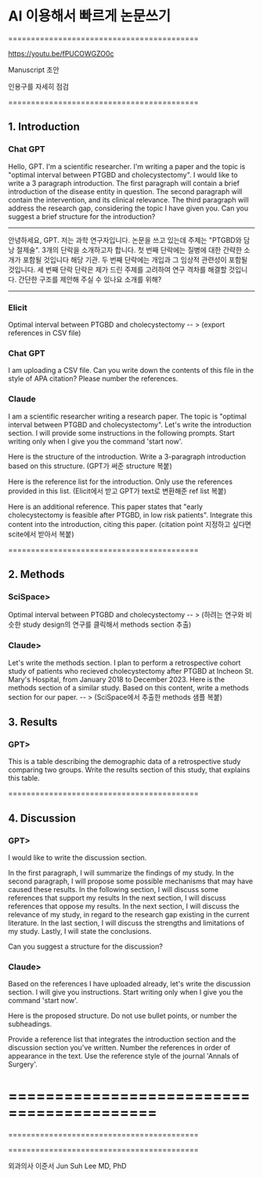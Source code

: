 # AI 이용해서 빠르게 논문쓰기

==========================================

https://youtu.be/fPUCOWGZO0c

Manuscript 초안

인용구를 자세히 점검

==========================================

## 1. Introduction

### Chat GPT
Hello, GPT.
I'm a scientific researcher. I'm writing a paper and the topic is "optimal interval between PTGBD and
cholecystectomy".
I would like to write a 3 paragraph introduction. The first paragraph will contain a brief introduction of the disease
entity in question. The second paragraph will contain the intervention, and its clinical relevance. The third
paragraph will address the research gap, considering the topic I have given you. Can you suggest a brief structure
for the introduction?

---

안녕하세요, GPT.
저는 과학 연구자입니다. 논문을 쓰고 있는데 주제는 "PTGBD와
담낭 절제술".
3개의 단락을 소개하고자 합니다. 첫 번째 단락에는 질병에 대한 간략한 소개가 포함될 것입니다
해당 기관. 두 번째 단락에는 개입과 그 임상적 관련성이 포함될 것입니다. 세 번째 단락
단락은 제가 드린 주제를 고려하여 연구 격차를 해결할 것입니다. 간단한 구조를 제안해 주실 수 있나요
소개를 위해?

---

### Elicit
Optimal interval between PTGBD and cholecystectomy
-- > (export references in CSV file)

### Chat GPT
I am uploading a CSV file. Can you write down the contents of this file in the style of APA citation? Please number
the references.




### Claude

I am a scientific researcher writing a research paper. The topic is "optimal interval between PTGBD and
cholecystectomy". Let's write the introduction section. I will provide some instructions in the following prompts.
Start writing only when I give you the command 'start now'.

Here is the structure of the introduction. Write a 3-paragraph introduction based on this structure.
(GPT가 써준 structure 복붙)

Here is the reference list for the introduction. Only use the references provided in this list.
(Elicit에서 받고 GPT가 text로 변환해준 ref list 복붙)

Here is an additional reference. This paper states that "early cholecystectomy is feasible after PTGBD, in low risk
patients". Integrate this content into the introduction, citing this paper.
(citation point 지정하고 싶다면 scite에서 받아서 복붙)

==========================================

## 2. Methods

### SciSpace>
Optimal interval between PTGBD and cholecystectomy
-- > (하려는 연구와 비슷한 study design의 연구를 클릭해서 methods section 추출)



### Claude>

Let's write the methods section.
I plan to perform a retrospective cohort study of patients who recieved cholecystectomy after PTGBD at Incheon St.
Mary's Hospital, from January 2018 to December 2023.
Here is the methods section of a similar study. Based on this content, write a methods section for our paper.
-- > (SciSpace에서 추출한 methods 샘플 복붙)



## 3. Results

### GPT>

This is a table describing the demographic data of a retrospective study comparing two groups.
Write the results section of this study, that explains this table.


==========================================

## 4. Discussion

### GPT>

I would like to write the discussion section.

In the first paragraph, I will summarize the findings of my study.
In the second paragraph, I will propose some possible mechanisms that may have caused these results.
In the following section, I will discuss some references that support my results
In the next section, I will discuss references that oppose my results.
In the next section, I will discuss the relevance of my study, in regard to the research gap existing in the current
literature.
In the last section, I will discuss the strengths and limitations of my study.
Lastly, I will state the conclusions.

Can you suggest a structure for the discussion?

### Claude>
Based on the references I have uploaded already, let's write the discussion section. I will give you instructions. Start
writing only when I give you the command 'start now'.

Here is the proposed structure. Do not use bullet points, or number the subheadings.

Provide a reference list that integrates the introduction section and the discussion section you've written. Number
the references in order of appearance in the text. Use the reference style of the journal 'Annals of Surgery'.


==========================================
==========================================
==========================================

==========================================

외과의사 이준서 Jun Suh Lee MD, PhD
